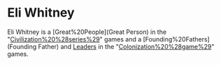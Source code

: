 # Eli Whitney

Eli Whitney is a [Great%20People](Great Person) in the "[Civilization%20%28series%29](Civilization)" games and a [Founding%20Fathers](Founding Father) and [Leaders](leader) in the "[Colonization%20%28game%29](Colonization)" games.